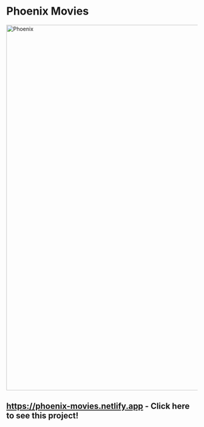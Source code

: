 # Phoenix Movies

<img width="960" alt="Phoenix" src="https://user-images.githubusercontent.com/57283974/229387183-469dcba8-e6aa-4565-901b-631f8f80cdbf.png">

## https://phoenix-movies.netlify.app - Click here to see this project!
